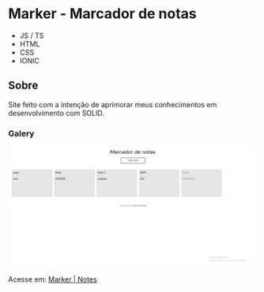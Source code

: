 # Marker - Marcador de notas
- JS / TS
- HTML
- CSS
- IONIC
## Sobre
Site feito com a intenção de aprimorar meus conhecimentos em desenvolvimento com SOLID.
### Galery

<img src="/src/assets/rd-site-marker.png" alt="Imagem do site"/>

Acesse em: <a href="https://marker-jet.vercel.app/home">Marker | Notes</a>
